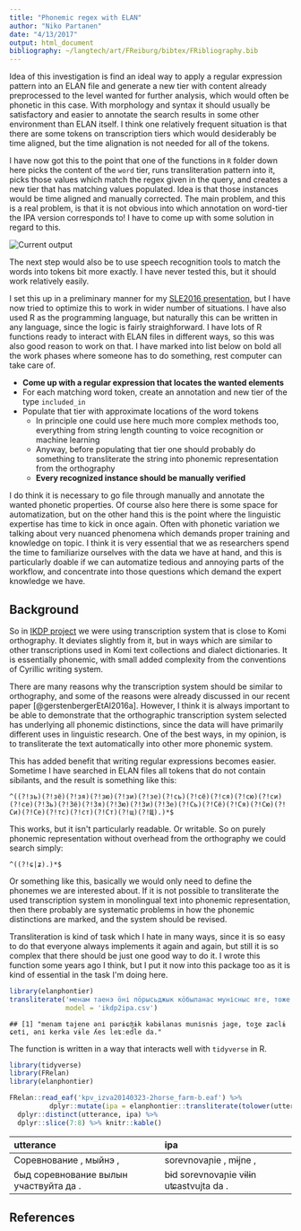 ```yaml
---
title: "Phonemic regex with ELAN"
author: "Niko Partanen"
date: "4/13/2017"
output: html_document
bibliography: ~/langtech/art/FReiburg/bibtex/FRibliography.bib
---
```




Idea of this investigation is find an ideal way to apply a regular expression pattern into an ELAN file and generate a new tier with content already preprocessed to the level wanted for further analysis, which would often be phonetic in this case. With morphology and syntax it should usually be satisfactory and easier to annotate the search results in some other environment than ELAN itself. I think one relatively frequent situation is that there are some tokens on transcription tiers which would desiderably be time aligned, but the time alignation is not needed for all of the tokens.

I have now got this to the point that one of the functions in `R` folder down here picks the content of the `word` tier, runs transliteration pattern into it, picks those values which match the regex given in the query, and creates a new tier that has matching values populated. Idea is that those instances would be time aligned and manually corrected. The main problem, and this is a real problem, is that it is not obvious into which annotation on word-tier the IPA version corresponds to! I have to come up with some solution in regard to this.

![Current output](http://i.imgur.com/LbeokCo.png)

The next step would also be to use speech recognition tools to match the words into tokens bit more exactly. I have never tested this, but it should work relatively easily.

I set this up in a preliminary manner for my [SLE2016 presentation](https://github.com/nikopartanen/izva_sibilants/blob/master/sle2016/sle2016partanen.pdf), but I have now tried to optimize this to work in wider number of situations. I have also used R as the programming language, but naturally this can be written in any language, since the logic is fairly straighforward. I have lots of R functions ready to interact with ELAN files in different ways, so this was also good reason to work on that. I have marked into list below on bold all the work phases where someone has to do something, rest computer can take care of.

- **Come up with a regular expression that locates the wanted elements**
- For each matching word token, create an annotation and new tier of the type `included_in`
- Populate that tier with approximate locations of the word tokens
    - In principle one could use here much more complex methods too, everything from string length counting to voice recognition or machine learning
    - Anyway, before populating that tier one should probably do something to transliterate the string into phonemic representation from the orthography
    - **Every recognized instance should be manually verified**

I do think it is necessary to go file through manually and annotate the wanted phonetic properties. Of course also here there is some space for automatization, but on the other hand this is the point where the linguistic expertise has time to kick in once again. Often with phonetic variation we talking about very nuanced phenomena which demands proper training and knowledge on topic. I think it is very essential that we as researchers spend the time to familiarize ourselves with the data we have at hand, and this is particularly doable if we can automatize tedious and annoying parts of the workflow, and concentrate into those questions which demand the expert knowledge we have.

## Background

So in [IKDP project](https://langdoc.github.io/IKDP/) we were using transcription system that is close to Komi orthography. It deviates slightly from it, but in ways which are similar to other transcriptions used in Komi text collections and dialect dictionaries. It is essentially phonemic, with small added complexity from the conventions of Cyrillic writing system.

There are many reasons why the transcription system should be similar to orthography, and some of the reasons were already discussed in our recent paper [@gerstenbergerEtAl2016a]. However, I think it is always important to be able to demonstrate that the orthographic transcription system selected has underlying all phonemic distinctions, since the data will have primarily different uses in linguistic research. One of the best ways, in my opinion, is to transliterate the text automatically into other more phonemic system.

This has added benefit that writing regular expressions becomes easier. Sometime I have searched in ELAN files all tokens that do not contain sibilants, and the result is something like this:

    ^((?!зь)(?!зё)(?!зя)(?!зю)(?!зи)(?!зе)(?!сь)(?!сё)(?!ся)(?!сю)(?!си)(?!се)(?!Зь)(?!Зё)(?!Зя)(?!Зю)(?!Зи)(?!Зе)(?!Сь)(?!Сё)(?!Ся)(?!Сю)(?!Си)(?!Се)(?!тс)(?!ст)(?!Ст)(?!щ)(?!Щ).)*$

This works, but it isn't particularly readable. Or writable. So on purely phonemic representation without overhead from the orthography we could search simply:

    ^((?!ɕ|ʑ).)*$

Or something like this, basically we would only need to define the phonemes we are interested about. If it is not possible to transliterate the used transcription system in monolingual text into phonemic representation, then there probably are systematic problems in how the phonemic distinctions are marked, and the system should be revised.

Transliteration is kind of task which I hate in many ways, since it is so easy to do that everyone always implements it again and again, but still it is so complex that there should be just one good way to do it. I wrote this function some years ago I think, but I put it now into this package too as it is kind of essential in the task I'm doing here.


```r
library(elanphontier)
transliterate('менам таенэ ӧні пӧрысьджык кӧбыланас мунісныс яге, тоже зятьлы сеті, ӧні керка вылэ лес лэччедлэ да.',
              model = 'ikdp2ipa.csv')
```

```
## [1] "menam tajene ənі pərɨɕʤɨk kəbɨlanas munіsnɨs jage, toʒe ʑaclɨ ɕetі, ənі kerka vɨle ʎes leʨːеdle da."
```

The function is written in a way that interacts well with `tidyverse` in R.


```r
library(tidyverse)
library(FRelan)
library(elanphontier)

FRelan::read_eaf('kpv_izva20140323-2horse_farm-b.eaf') %>% 
          dplyr::mutate(ipa = elanphontier::transliterate(tolower(utterance), model = 'ikdp2ipa.csv')) %>% 
  dplyr::distinct(utterance, ipa) %>% 
  dplyr::slice(7:8) %>% knitr::kable()
```



|utterance                              |ipa                                    |
|:--------------------------------------|:--------------------------------------|
|Соревнование , мыйнэ ,                 |sorevnovaɲiе , mɨjne ,                 |
|быд соревнование вылын участвуйта да . |bɨd sorevnovaɲiе vɨlɨn uʨastvujta da . |
      
## References
